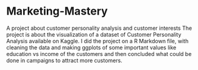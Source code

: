# Marketing-Mastery
A project about customer personality analysis and customer interests
The project is about the visualization of a dataset of Customer
Personality Analysis available on Kaggle. I did the project on a R
Markdown file, with cleaning the data and making ggplots of some
important values like education vs income of the customers and then
concluded what could be done in campaigns to attract more
customers.
